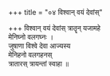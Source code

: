 +++
title = "०४ विश्वान् वयं देवांस्"

+++
विश्वान् वयं देवांस् त्रातॄन् यजामहे  
मेनिघ्नो वलगघ्नः ।  
जुषाणा विश्वे देवा आज्यस्य  
मेनिहनो वलगहनस्  
त्रातारस् त्रायन्तां स्वाहा ॥